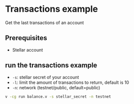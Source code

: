 # Transactions example

Get the last transactions of an account

## Prerequisites

- Stellar account

## run the transactions example

- `-s`: stellar secret of your account
- `-l`: limit the amount of transactions to return, default is 10
- `-n`: network (testnet/public, default=public)

```sh
v -cg run balance.v -s stellar_secret -n testnet
```